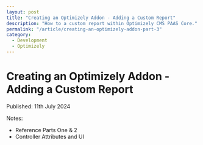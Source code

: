 ```yaml
---
layout: post
title: "Creating an Optimizely Addon - Adding a Custom Report"
description: "How to a custom report within Optimizely CMS PAAS Core."
permalink: "/article/creating-an-optimizely-addon-part-3"
category:
  - Development
  - Optimizely
---
```


# Creating an Optimizely Addon - Adding a Custom Report

Published: 11th July 2024

Notes:

- Reference Parts One & 2
- Controller Attributes and UI
